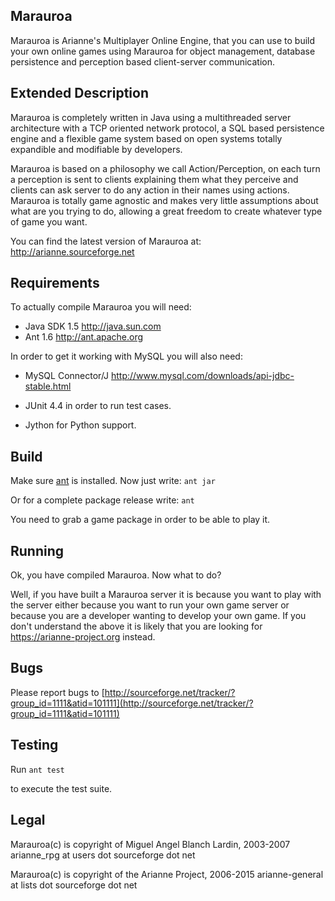 Marauroa
--------
Marauroa is Arianne's Multiplayer Online Engine, that you can use to build
your own online games using Marauroa for object management, database persistence
and perception based client-server communication.


Extended Description
--------------------
Marauroa is completely written in Java using a multithreaded server architecture
with a TCP oriented network protocol, a SQL based persistence engine and a
flexible game system based on open systems totally expandible and modifiable
by developers. 

Marauroa is based on a philosophy we call Action/Perception, on each turn a
perception is sent to clients explaining them what they perceive and clients
can ask server to do any action in their names using actions.
Marauroa is totally game agnostic and makes very little assumptions about what
are you trying to do, allowing a great freedom to create whatever type of game
you want.

You can find the latest version of Marauroa at:
http://arianne.sourceforge.net


Requirements
------------
To actually compile Marauroa you will need:
- Java SDK 1.5 http://java.sun.com
- Ant 1.6 http://ant.apache.org

In order to get it working with MySQL you will also need:
- MySQL Connector/J http://www.mysql.com/downloads/api-jdbc-stable.html

- JUnit 4.4 in order to run test cases.
- Jython for Python support.


Build
-----
Make sure [ant](http://ant.apache.org/) is installed.
Now just write:
  `ant jar`


Or for a complete package release write:
  `ant`


You need to grab a game package in order to be able to play it.


Running
-------
Ok, you have compiled Marauroa. Now what to do?

Well, if you have built a Marauroa server it is because you
want to play with the server either because you want to run your own
game server or because you are a developer wanting to develop your own game.
If you don't understand the above it is likely that you are looking for
https://arianne-project.org instead.


Bugs
----
Please report bugs to [http://sourceforge.net/tracker/?group_id=1111&atid=101111](http://sourceforge.net/tracker/?group_id=1111&atid=101111)


Testing
-------

Run 
    `ant test`

  
to execute the test suite.



Legal
-----
Marauroa(c) is copyright of Miguel Angel Blanch Lardin, 2003-2007
arianne_rpg at users dot sourceforge dot net

Marauroa(c) is copyright of the Arianne Project, 2006-2015
arianne-general at lists dot sourceforge dot net
